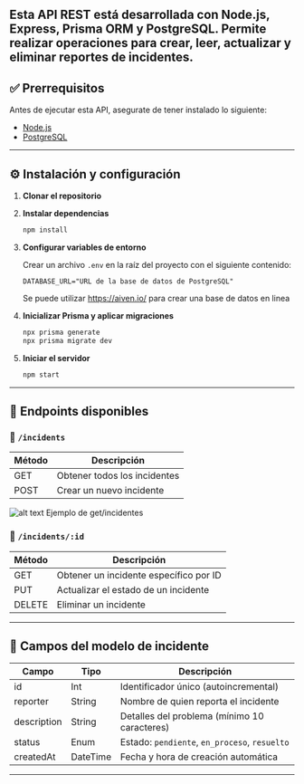 Esta API REST está desarrollada con **Node.js**, **Express**, **Prisma ORM** y **PostgreSQL**. Permite realizar operaciones para crear, leer, actualizar y eliminar reportes de incidentes. 
---

## ✅ Prerrequisitos

Antes de ejecutar esta API, asegurate de tener instalado lo siguiente:

- [Node.js](https://nodejs.org/)
- [PostgreSQL](https://www.postgresql.org/)

---

## ⚙️ Instalación y configuración

1. **Clonar el repositorio**

2. **Instalar dependencias**
   ```bash
   npm install
   ```

3. **Configurar variables de entorno**

   Crear un archivo `.env` en la raíz del proyecto con el siguiente contenido:

   ```env
   DATABASE_URL="URL de la base de datos de PostgreSQL"
   ```
   Se puede utilizar https://aiven.io/ para crear una base de datos en linea

4. **Inicializar Prisma y aplicar migraciones**
   ```bash
   npx prisma generate
   npx prisma migrate dev 
   ```

5. **Iniciar el servidor**
   ```bash
   npm start
   ```

---

## 🔁 Endpoints disponibles

### 📍 `/incidents`

| Método | Descripción                        |
|--------|------------------------------------|
| GET    | Obtener todos los incidentes       |
| POST   | Crear un nuevo incidente           |

![alt text](image.png)
Ejemplo de get/incidentes

### 📍 `/incidents/:id`

| Método | Descripción                                 |
|--------|---------------------------------------------|
| GET    | Obtener un incidente específico por ID      |
| PUT    | Actualizar el estado de un incidente        |
| DELETE | Eliminar un incidente                       |

---

## 📌 Campos del modelo de incidente

| Campo       | Tipo       | Descripción                                  |
|-------------|------------|----------------------------------------------|
| id          | Int        | Identificador único (autoincremental)        |
| reporter    | String     | Nombre de quien reporta el incidente         |
| description | String     | Detalles del problema (mínimo 10 caracteres) |
| status      | Enum       | Estado: `pendiente`, `en_proceso`, `resuelto`|
| createdAt   | DateTime   | Fecha y hora de creación automática           |

---
